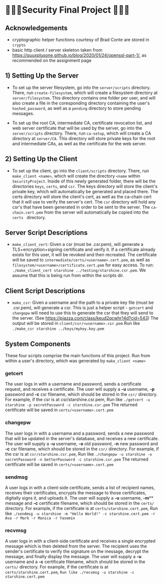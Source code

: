 # 🔐🙅‍♀️Security Final Project 🙅‍♂️🔐
## Acknowledgements
- cryptographic helper functions courtesy of Brad Conte are stored in ```crypto```
- basic http client / server skeleton taken from https://quuxplusone.github.io/blog/2020/01/24/openssl-part-1/, as recommended on the assignment page

## 1) Setting Up the Server
- To set up the server filesystem, go into the ```server/scripts``` directory. There, run ```create-filesystem```, which will create a filesystem directory at ```server/filesystem```. This directory contains one folder per user, and will also create a file in the coresponding directory containing the user's ```hashed_password```, as well as a ```pending``` directory to store pending messages.

- To set up the root CA, intermediate CA, certificate revocation list, and web server certificate that will be used by the server, go into the ```server/scripts``` directory. There, run ```ca-setup```, which will create a CA directory at ```server/CA```. This directory will store private keys for the root and intermediate CAs, as well as the certificate for the web server.

## 2) Setting Up the Client
- To set up the client, go into the ```client/scripts``` directory. There, run ```make_client <name>```, which will create the directory ```<name``` within ```SecurityProject```. Inside of this newly generated folder, there will be the directories ```keys```, ```certs```, and ```csr```. The keys directory will store the client's private key, which will automatically be generated and placed there. The certs directory will store the client's cert, as well as the ca-chain cert that it will use to verify the server's cert. The ```csr``` directory will hold any csr's that have been generated in order to be sent to the server. The ```ca-chain.cert.pem``` from the server will automatically be copied into the ```certs ``` directory.

## Server Script Descriptions
- ```make_client_cert```: Given a csr (must be .csr.pem), will generate a TLS+encryption+signing certificate and verify it. If a certificate already exists for this user, it will be revoked and then recreated. The certificate will be saved to ```intermediate/certs/<username>.cert.pem```, as well as ```filesystem/<username>/certificate.cert.pem``` for easy access.
To run: ```./make_client_cert starshine ../testing/starshine.csr.pem```.  We assume that this is being run from within the scripts dir.

## Client Script Descriptions
- ```make_csr```: Given a username and the path to a private key file (must be .csr.pem), will generate a csr. This is just a helper script - ```getcert``` and ```changepw``` will need to use this to generate the csr that they will send to the server. (See https://piazza.com/class/keud2qcwhr14d?cid=543)
The output will be stored in ```client/csr/<username>.csr.pem```
Run like ```./make_csr starshine ../keys/mykey.key.pem```

## System Components
These four scripts comprise the main functions of this project. Run from within a user's directory, which was generated by ```make_client <name>```
### getcert
The user logs in with a username and password, sends a certificate request, and receives a certificate.
The user will supply a **-u** username, **-p** password and **-c** csr filename, which should be stored in the `csr/` directory.
For example, if the csr is at csr/starshine.csr.pem, 
Run like `./getcert -u starshine -p secretPassword -c starshine.csr.pem`
The returned certificate will be saved in `certs/<username>.cert.pem`

### changepw
The user logs in with a username and a password, sends a new password that will be updated in the server's database, and receives a new certificate.
The user will supply a **-u** username, **-o** old password, **-n** new password and **-c** csr filename, which should be stored in the `csr/` directory.
For example, if the csr is at `csr/starshine.csr.pem`, 
Run like `./changepw -u starshine -o secretPassword -n betterPassword -c starshine.csr.pem`
The returned certificate will be saved in `certs/<username>.cert.pem`

### sendmsg
A user logs in with a client-side certificate, sends a list of recipient names, receives their certificates, encrypts the message to those certificates, digitally signs it, and uploads it.
The user will supply a **-u** username, **-m**** message and **-c** certificate filename, which should be stored in the `certs/` directory.
For example, if the certificate is at `certs/starshine.cert.pem`, 
Run like `./sendmsg -u starshine -m "Hello World!" -c starshine.cert.pem -r Ava -r Mark -r Monica -r Yasemin`

### recvmsg
A user logs in with a client-side certificate and receives a single encrypted message which is then deleted from the server. 
The recipient uses the sender's certificate to verify the signature on the message, decrypt the message, and finally display the message.
The user will supply a **-u** username and a **-c** certificate filename, which should be stored in the `certs/` directory.
For example, if the certificate is at `certs/starshine.cert.pem`,
`Run like ./recvmsg -u starshine -c starshine.cert.pem`
